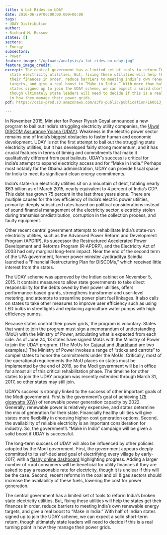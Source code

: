 ```yaml
---
title: A Lot Rides on UDAY
date: 2016-06-29T00:00:00.000+00:00
tags:
- UDAY Distribution
author:
- Richard M. Rossow
states: []
sectors:
- Energy
subsectors:
- Power
feature_image: "/uploads/analysis/a-lot-rides-on-uday.jpg"
feature_image_credit: 
excerpt: The central government has a limited set of tools to reform India’s broken
  state electricity utilities. But, fixing these utilities will help the states get
  their finances in order, reduce barriers to meeting India’s own renewable energy
  targets, and give a real boost to “Make in India.” With more than half of Indian
  states signed up to join the UDAY scheme, we can expect a solid short-term return,
  though ultimately state leaders will need to decide if this is a real turning point
  in how they manage their power grids.
pdf: https://csis-prod.s3.amazonaws.com/s3fs-public/publication/160613_USIndiaInsight_June.pdf

---
```

In November 2015, Minister for Power Piyush Goyal announced a new program to bail out India’s struggling electricity utility companies, the <a href="http://bit.ly/28UCBJX">Ujwal DISCOM Assurance Yojana&nbsp;(UDAY)</a>. Weakness in the electric power sector remains one of India’s biggest obstacles to faster human and economic development. UDAY is not the first attempt to bail out the struggling state electricity utilities, but it has developed fairly strong momentum, and it has crucial features in terms of timing and commitments that make it qualitatively different from past bailouts. UDAY’s success is critical for India’s attempt to expand electricity access and for “Make in India.” Perhaps most notably for the Obama administration, UDAY can provide fiscal space for India to meet its significant clean energy commitments.

India’s state-run electricity utilities sit on a mountain of debt, totaling nearly $63 billion as of March 2015, nearly equivalent to 4 percent of India’s GDP. This debt has grown 75 percent in the last three years alone. There are multiple causes for the low efficiency of India’s electric power utilities, primarily: deeply subsidized rates based on political considerations instead of sound financial management of the electricity sector, electricity stolen during transmission/distribution, corruption in the collection process, and faulty equipment.

Other recent central government attempts to rehabilitate India’s state-run electricity utilities, such as the Advanced Power Reform and Development Program (APDRP), its successor the Restructured Accelerated Power Development and Reforms Program (R-APDRP), and the Electricity Act of 2003 had only marginal long-term impact. Near the end of the second term of the UPA government, former power minister Jyotiraditya Scindia launched a “Financial Restructuring Plan for DISCOMs,” which received little interest from the states.

The UDAY scheme was approved by the Indian cabinet on November 5, 2015. It contains measures to allow state governments to take direct responsibility for the debts owed by their power utilities, offers performance-based grants, strengthens transformer and user-level metering, and attempts to streamline power plant fuel linkages. It also calls on states to take other measures to improve user efficiency such as using LED bulbs in streetlights and replacing agriculture water pumps with high efficiency pumps.

Because states control their power grids, the program is voluntary. States that want to join the program must sign a memorandum of understanding (MoU) with the Ministry of Power, articulating what is expected from each side. As of June 24, 13 states have signed MoUs with the Ministry of Power to join the UDAY program. (The MoUs for <a href="http://bit.ly/28Y6j34" target="_blank">Gujarat</a> and <a href="http://bit.ly/23DmCUY" target="_blank">Jharkhand</a> are two examples.) The Ministry of Power invokes a range of “sticks and carrots” to compel states to honor the commitments under the MoUs. Critically, most of the operational requirements the MoU places on states must be implemented by the end of 2019, so the Modi government will be in office for almost all of this critical rehabilitation phase. The timeline for other states to join the UDAY program was recently extended through March 31, 2017, so other states may still join.

UDAY’s success is strongly linked to the success of other important goals of the Modi government. First is the government’s goal of achieving <a href="http://bit.ly/28XJ22d" target="_blank">175 gigawatts (GW)</a> of renewable power generation capacity by 2022. Generally, renewable power is relatively expensive, and states determine the mix of generation for their state. Financially healthy utilities will give states more flexibility in choosing higher-cost generation options. Second, the availability of reliable electricity is an important consideration for industry. So, the government’s “Make in India” campaign will be given a solid boost if UDAY is successful.

The long-term success of UDAY will also be influenced by other policies adopted by the Modi government. First, the government appears deeply committed to its self-declared goal of electrifying every village by early- 2017, with a <a href="http://bit.ly/28VjMbT" target="_blank">flashy online dashboard</a> highlighting progress. Adding a larger number of rural consumers will be beneficial for utility finances if they are asked to pay a reasonable rate for electricity, though it is unclear if this will be the case. Second, recent reforms in the coal and oil & gas sectors should increase the availability of these fuels, lowering the cost for power generation.

The central government has a limited set of tools to reform India’s broken state electricity utilities. But, fixing these utilities will help the states get their finances in order, reduce barriers to meeting India’s own renewable energy targets, and give a real boost to “Make in India.” With half of Indian states signed up to join the UDAY scheme, we can expect a solid short-term return, though ultimately state leaders will need to decide if this is a real turning point in how they manage their power grids.
